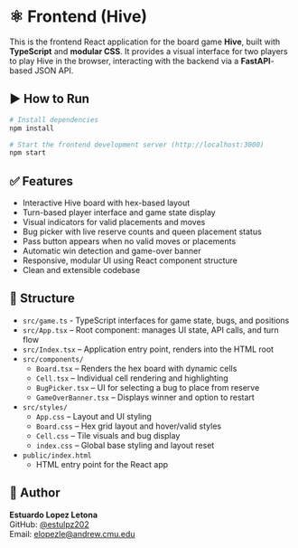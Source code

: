# ⚛️ Frontend (Hive)

This is the frontend React application for the board game **Hive**, built with **TypeScript** and **modular CSS**. It provides a visual interface for two players to play Hive in the browser, interacting with the backend via a **FastAPI**-based JSON API.

## ▶️ How to Run

```bash
# Install dependencies
npm install

# Start the frontend development server (http://localhost:3000)
npm start
```

## ✅ Features

- Interactive Hive board with hex-based layout
- Turn-based player interface and game state display
- Visual indicators for valid placements and moves
- Bug picker with live reserve counts and queen placement status
- Pass button appears when no valid moves or placements
- Automatic win detection and game-over banner
- Responsive, modular UI using React component structure
- Clean and extensible codebase

## 📁 Structure

- `src/game.ts` - TypeScript interfaces for game state, bugs, and positions
- `src/App.tsx` – Root component: manages UI state, API calls, and turn flow
- `src/Index.tsx` – Application entry point, renders into the HTML root
- `src/components/`
  - `Board.tsx` – Renders the hex board with dynamic cells
  - `Cell.tsx` – Individual cell rendering and highlighting
  - `BugPicker.tsx` – UI for selecting a bug to place from reserve
  - `GameOverBanner.tsx` – Displays winner and option to restart
- `src/styles/`
  - `App.css` – Layout and UI styling  
  - `Board.css` – Hex grid layout and hover/valid styles  
  - `Cell.css` – Tile visuals and bug display  
  - `index.css` – Global base styling and layout reset  
- `public/index.html`
  - HTML entry point for the React app

## 👤 Author

**Estuardo Lopez Letona**  
GitHub: [@estulpz202](https://github.com/estulpz202)  
Email: elopezle@andrew.cmu.edu
